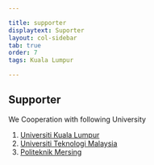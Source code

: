 ```yaml
---

title: supporter
displaytext: Suporter
layout: col-sidebar
tab: true
order: 7
tags: Kuala Lumpur

---
```


## Supporter

We Cooperation with following University<br>
1. [Universiti Kuala Lumpur](https://www.unikl.edu.my/) 
2. [Universiti Teknologi Malaysia](https://www.utm.my/)
3. [Politeknik Mersing](http://www.pmj.edu.my/)
